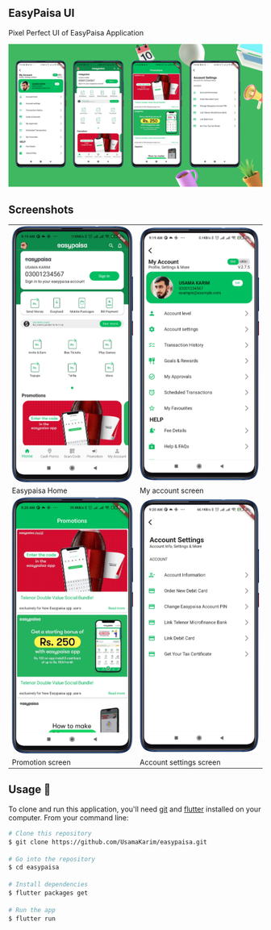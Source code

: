 ## EasyPaisa UI
Pixel Perfect UI of EasyPaisa Application

<p align="center">
    <img src="screenshots/poster.png"  width="800" alt="Easypaisa UI">
</p>

## Screenshots
|                                      |                                      |
| ------------------------------------ | ------------------------------------ |
| <img src="screenshots/1.png"  width="300"/> | <img src="screenshots/2.png"  width="300"/> |
|            Easypaisa Home            |          My account screen           |
| <img src="screenshots/3.png" width="300"/>  | <img src="screenshots/4.png" width="300"/>  |
|           Promotion screen           |        Account settings screen       |

## Usage 🎨
To clone and run this application, you'll need [git](https://git-scm.com) and [flutter](https://flutter.dev/docs/get-started/install) installed on your computer. From your command line:

```bash
# Clone this repository
$ git clone https://github.com/UsamaKarim/easypaisa.git

# Go into the repository
$ cd easypaisa

# Install dependencies
$ flutter packages get

# Run the app
$ flutter run
```
